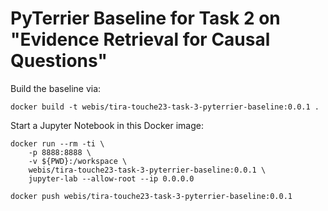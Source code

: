 # PyTerrier Baseline for Task 2 on "Evidence Retrieval for Causal Questions"

Build the baseline via:

```
docker build -t webis/tira-touche23-task-3-pyterrier-baseline:0.0.1 .
```

Start a Jupyter Notebook in this Docker image:

```
docker run --rm -ti \
    -p 8888:8888 \
    -v ${PWD}:/workspace \
    webis/tira-touche23-task-3-pyterrier-baseline:0.0.1 \
    jupyter-lab --allow-root --ip 0.0.0.0
```


```
docker push webis/tira-touche23-task-3-pyterrier-baseline:0.0.1
```

